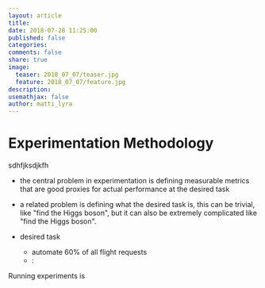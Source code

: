 ```yaml
---
layout: article
title:
date: 2018-07-28 11:25:00
published: false
categories:
comments: false
share: true
image:
  teaser: 2018_07_07/teaser.jpg
  feature: 2018_07_07/feature.jpg
description:
usemathjax: false
author: matti_lyra
---
```


# Experimentation Methodology

sdhfjksdjkfh

- the central problem in experimentation is defining measurable metrics that are good proxies for actual performance at the desired task
- a related problem is defining what the desired task is, this can be trivial, like "find the Higgs boson", but it can also be extremely complicated like "find the Higgs boson".

- desired task
  - automate 60% of all flight requests
  - :


Running experiments is
